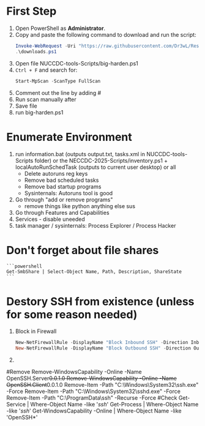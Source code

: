 # First Step
1. Open PowerShell as **Administrator**.
2. Copy and paste the following command to download and run the script:
    ```powershell
    Invoke-WebRequest -Uri "https://raw.githubusercontent.com/Dr3wL/Resources/main/downloads.ps1" -OutFile "downloads.ps1"
    .\downloads.ps1
    ```
3. Open file NUCCDC-tools-Scripts/big-harden.ps1
4. `Ctrl + F` and search for:
    ```powershell
    Start-MpScan -ScanType FullScan
    ```
5. Comment out the line by adding #
5. Run scan manually after
6. Save file
7. run big-harden.ps1

# Enumerate Environment
1. run information.bat (outputs output.txt, tasks.xml in NUCCDC-tools-Scripts folder) or the NECCDC-2025-Scripts/inventory.ps1 + localAutoRunSchedTask (outputs to current user desktop) or all
    - Delete autoruns reg keys
    - Remove bad scheduled tasks
    - Remove bad startup programs
    - Sysinternals: Autoruns tool is good
2. Go through "add or remove programs"
    - remove things like python anything else sus
4. Go through Features and Capabilities
5. Services - disable uneeded
6. task manager / sysinternals: Process Explorer / Process Hacker

# Don't forget about file shares
    ```powershell
    Get-SmbShare | Select-Object Name, Path, Description, ShareState
    ```

# Destory SSH from existence (unless for some reason needed)
1. Block in Firewall
   ```powershell
   New-NetFirewallRule -DisplayName "Block Inbound SSH" -Direction Inbound -Action Block -Protocol TCP -LocalPort 22
   New-NetFirewallRule -DisplayName "Block Outbound SSH" -Direction Outbound -Action Block -Protocol TCP -RemotePort 22
    ```
3.  ```powershell 
#Remove Remove-WindowsCapability -Online -Name OpenSSH.Server~~~~0.0.1.0 Remove-WindowsCapability -Online -Name OpenSSH.Client~~~~0.0.1.0 Remove-Item -Path "C:\Windows\System32\ssh.exe" -Force Remove-Item -Path "C:\Windows\System32\sshd.exe" -Force Remove-Item -Path "C:\ProgramData\ssh" -Recurse -Force #Check Get-Service | Where-Object Name -like '*ssh*' Get-Process | Where-Object Name -like '*ssh*' Get-WindowsCapability -Online | Where-Object Name -like 'OpenSSH*'
  ```
